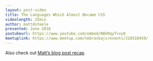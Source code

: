 ```yaml
---
layout: post-video
title: The Languages Which Almost Became CSS
videolength: 25min
author: mattdsteele
presented: June 2016
youtubeurl: https://www.youtube.com/embed/N8kRqyTvvyQ
meetuplink: https://www.meetup.com/nebraskajs/events/228510459/
---
```


Also check out [Matt’s blog post recap](https://steele.blue/languages-almost-css/).
